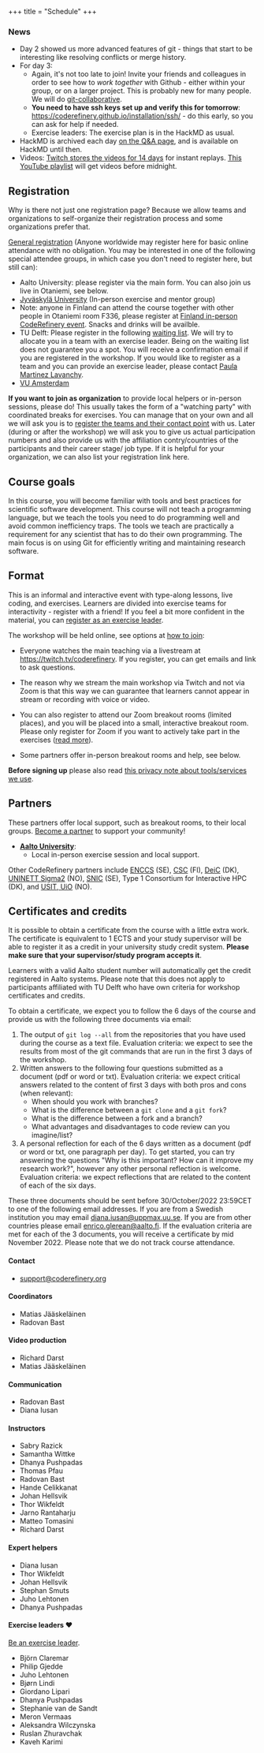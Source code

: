 +++
title = "Schedule"
+++

<div class="alert alert-info">

### News

- Day 2 showed us more advanced features of git - things that start to
  be interesting like resolving conflicts or merge history.
- For day 3:
  - Again, it's not too late to join!  Invite your friends and
    colleagues in order to see how to *work together* with Github -
    either within your group, or on a larger project.  This is
    probably new for many people.  We will do
    [git-collaborative](https://coderefinery.github.io/git-collaborative/).
  - **You need to have ssh keys set up and verify this for tomorrow**:
    <https://coderefinery.github.io/installation/ssh/> - do this early,
    so you can ask for help if needed.
  - Exercise leaders: The exercise plan is in the HackMD as usual.
- HackMD is archived each day [on the Q&A page](questions/), and is
  available on HackMD until then.
- Videos: [Twitch stores the videos for 14
  days](https://www.twitch.tv/coderefinery/videos) for instant
  replays.  [This YouTube
  playlist](https://www.youtube.com/playlist?list=PLpLblYHCzJACqaFsfQiCWp0Wqy6qG4iau)
  will get videos before midnight.

</div>

## Registration

Why is there not just one registration page? Because we allow teams and organizations
to self-organize their registration process and some organizations prefer that.

<div class="alert alert-info">

[General registration](https://indico.neic.no/event/226/) (Anyone worldwide may
register here for basic online attendance with no obligation.  You may
be interested in one of the following special attendee groups, in
which case you don't need to register here, but still can):
- Aalto University: please register via the main form. You can also join us live in Otaniemi, see below.
- [Jyväskylä University](https://indico.neic.no/event/233/) (In-person
  exercise and mentor group)
- Note: anyone in Finland can attend the course together with other people in Otaniemi room F336, please register at [Finland in-person CodeRefinery event](https://link.webropol.com/s/CR2022fall). Snacks and drinks will be availble.
- TU Delft: Please register in the following [waiting list](https://c.spotler.com/ct/m7/k1/b84Ar-ips1OhrZMd-JQS0tRRLJTB6SkaCKj2sqSkXzOsBjZ2K_byUpwohTfj9v7Y/BtnNfGfZjeEVZfL).
  We will try to allocate you in a team with an exercise leader. Being on the
  waiting list does not guarantee you a spot. You will receive a confirmation
  email if you are registered in the workshop. If you would like to register as
  a team and you can provide an exercise leader, please contact
  [Paula Martinez Lavanchy](mailto:p.m.martinezlavanchy@tudelft.nl).
- [VU Amsterdam](https://vu-nl.libcal.com/event/3901551)

</div>

**If you want to join as organization** to provide local helpers or
in-person sessions, please do!  This usually takes the form of a
"watching party" with coordinated breaks for exercises.  You can
manage that on your own and all
we will ask you is to [register the teams and their contact
point](https://indico.neic.no/event/226/registrations/124/) with us. Later
(during or after the workshop) we will ask you to give us actual participation
numbers and also provide us with the affiliation contry/countries of the
participants and their career stage/ job type.  If it is helpful for your
organization, we can also list your registration link here.


## Course goals

In this course, you will become familiar with tools and best practices
for scientific software development. This course will not teach a programming language, but we teach the tools you need
to do programming well and avoid common inefficiency traps.
The tools we teach are
practically a requirement for any scientist that has to do their own programming. The main
focus is on using Git for efficiently writing and maintaining research
software.

## Format

This is an informal and interactive event with type-along lessons,
live coding, and exercises. Learners are divided into exercise teams for
interactivity - register with a friend!  If you feel a bit more
confident in the material, you can [register as an exercise
leader](volunteer/).

The workshop will be held online, see options at [how to
join](join/):

* Everyone watches the main teaching via a livestream at
  <https://twitch.tv/coderefinery>.  If you
  register, you can get emails and link to ask questions.

* The reason why we stream the main workshop via Twitch and not via Zoom is
  that this way we can guarantee that learners cannot appear in stream or
  recording with voice or video.

* You can also register to attend our Zoom breakout rooms (limited
  places), and you will be placed into a small, interactive breakout
  room.  Please only register for Zoom if you want to actively take
  part in the exercises ([read more](join/)).

* Some partners offer in-person breakout rooms and help, see below.

**Before signing up** please also read
[this privacy note about tools/services we use](requirements/#privacy-and-tools-online-services).

## Partners

These partners offer local support, such as breakout rooms, to their
local groups.  [Become a
partner](https://coderefinery.org/organization/partners/) to support
your community!

- [**Aalto University**](https://scicomp.aalto.fi/):
  - Local in-person exercise session and local support.

Other CodeRefinery partners include [ENCCS](https://enccs.se/) (SE),
[CSC](https://csc.fi) (FI), [DeiC](https://www.deic.dk/) (DK), [UNINETT
Sigma2](https://www.sigma2.no/) (NO), [SNIC](https://snic.se/) (SE),
Type 1 Consortium for Interactive HPC (DK), and
[USIT, UiO](https://www.usit.uio.no/) (NO).


## Certificates and credits

It is possible to obtain a certificate from the course with a little extra work. 
The certificate is equivalent to 1 ECTS and your study supervisor will be able to register it as a credit in your university study credit system.
**Please make sure that your supervisor/study program accepts it**.

Learners with a valid Aalto student number will automatically get the credit registered in Aalto systems.
Please note that this does not apply to participants affiliated with TU Delft
who have own criteria for workshop certificates and credits.

To obtain a certificate, we expect you to follow the 6 days of the course and provide us with the following three documents via email:

1. The output of `git log --all` from the repositories that you have used during the course as a text file. Evaluation criteria: we expect to see the results from most of the git commands that are run in the first 3 days of the workshop.
2. Written answers to the following four questions submitted as a document (pdf or word or txt). Evaluation criteria: we expect critical answers related to the content of first 3 days with both pros and cons (when relevant):
    - When should you work with branches?
    - What is the difference between a `git clone` and a `git fork`?
    - What is the difference between a fork and a branch?
    - What advantages and disadvantages to code review can you imagine/list?
3. A personal reflection for each of the 6 days written as a document (pdf or word or txt, one paragraph per day). To get started, you can try answering the questions "Why is this important? How can it improve my research work?", however any other personal reflection is welcome. Evaluation criteria: we expect reflections that are related to the content of each of the six days.

These three documents should be sent before 30/October/2022 23:59CET to one of the following email addresses. If you are from a Swedish institution you may email diana.iusan@uppmax.uu.se. If you are from other countries please email enrico.glerean@aalto.fi. If the evaluation criteria are met for each of the 3 documents, you will receive a certificate by mid November 2022. Please note that we do not track course attendance.


#### Contact

- <support@coderefinery.org>


#### Coordinators

- Matias Jääskeläinen
- Radovan Bast


#### Video production

- Richard Darst
- Matias Jääskeläinen


#### Communication

- Radovan Bast
- Diana Iusan


#### Instructors

- Sabry Razick
- Samantha Wittke
- Dhanya Pushpadas
- Thomas Pfau
- Radovan Bast
- Hande Celikkanat
- Johan Hellsvik
- Thor Wikfeldt
- Jarno Rantaharju
- Matteo Tomasini
- Richard Darst

#### Expert helpers

- Diana Iusan
- Thor Wikfeldt
- Johan Hellsvik
- Stephan Smuts
- Juho Lehtonen
- Dhanya Pushpadas

#### Exercise leaders :heart:

[Be an exercise leader](volunteer/).

- Björn Claremar
- Philip Gjedde
- Juho Lehtonen
- Bjørn Lindi
- Giordano Lipari
- Dhanya Pushpadas
- Stephanie van de Sandt
- Meron Vermaas
- Aleksandra Wilczynska
- Ruslan Zhuravchak
- Kaveh Karimi
